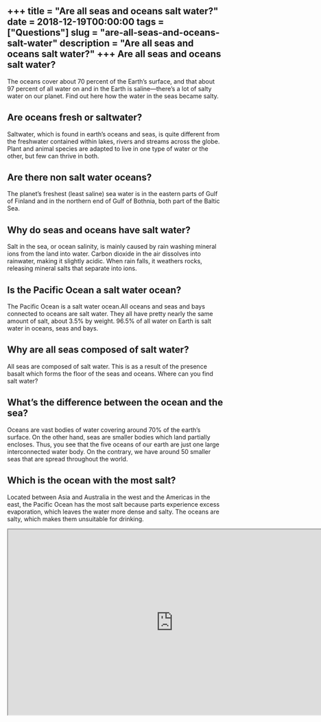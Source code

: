 +++
title = "Are all seas and oceans salt water?"
date = 2018-12-19T00:00:00
tags = ["Questions"]
slug = "are-all-seas-and-oceans-salt-water"
description = "Are all seas and oceans salt water?"
+++
Are all seas and oceans salt water?
-----------------------------------

The oceans cover about 70 percent of the Earth’s surface, and that about 97 percent of all water on and in the Earth is saline—there’s a lot of salty water on our planet. Find out here how the water in the seas became salty.

Are oceans fresh or saltwater?
------------------------------

Saltwater, which is found in earth’s oceans and seas, is quite different from the freshwater contained within lakes, rivers and streams across the globe. Plant and animal species are adapted to live in one type of water or the other, but few can thrive in both.

Are there non salt water oceans?
--------------------------------

The planet’s freshest (least saline) sea water is in the eastern parts of Gulf of Finland and in the northern end of Gulf of Bothnia, both part of the Baltic Sea.

Why do seas and oceans have salt water?
---------------------------------------

Salt in the sea, or ocean salinity, is mainly caused by rain washing mineral ions from the land into water. Carbon dioxide in the air dissolves into rainwater, making it slightly acidic. When rain falls, it weathers rocks, releasing mineral salts that separate into ions.

Is the Pacific Ocean a salt water ocean?
----------------------------------------

The Pacific Ocean is a salt water ocean.All oceans and seas and bays connected to oceans are salt water. They all have pretty nearly the same amount of salt, about 3.5% by weight. 96.5% of all water on Earth is salt water in oceans, seas and bays.

Why are all seas composed of salt water?
----------------------------------------

All seas are composed of salt water. This is as a result of the presence basalt which forms the floor of the seas and oceans. Where can you find salt water?

What’s the difference between the ocean and the sea?
----------------------------------------------------

Oceans are vast bodies of water covering around 70% of the earth’s surface. On the other hand, seas are smaller bodies which land partially encloses. Thus, you see that the five oceans of our earth are just one large interconnected water body. On the contrary, we have around 50 smaller seas that are spread throughout the world.

Which is the ocean with the most salt?
--------------------------------------

Located between Asia and Australia in the west and the Americas in the east, the Pacific Ocean has the most salt because parts experience excess evaporation, which leaves the water more dense and salty. The oceans are salty, which makes them unsuitable for drinking.

<iframe allow="accelerometer; autoplay; clipboard-write; encrypted-media; gyroscope; picture-in-picture" allowfullscreen="" class="__youtube_prefs__  epyt-is-override  no-lazyload" data-no-lazy="1" data-origheight="433" data-origwidth="770" data-skipgform_ajax_framebjll="" height="433" id="_ytid_95542" loading="lazy" src="https://www.youtube.com/embed/qRClKxzJX9A?enablejsapi=1&autoplay=0&cc_load_policy=0&cc_lang_pref=&iv_load_policy=1&loop=0&modestbranding=0&rel=1&fs=1&playsinline=0&autohide=2&theme=dark&color=red&controls=1&" title="YouTube player" width="770"></iframe>